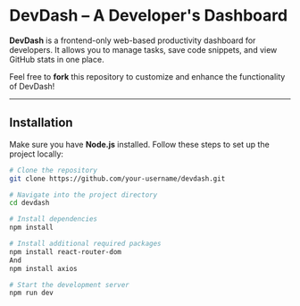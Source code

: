 # DevDash – A Developer's Dashboard

**DevDash** is a frontend-only web-based productivity dashboard for developers. It allows you to manage tasks, save code snippets, and view GitHub stats in one place.

Feel free to **fork** this repository to customize and enhance the functionality of DevDash!

---

## Installation

Make sure you have **Node.js** installed. Follow these steps to set up the project locally:

```bash
# Clone the repository
git clone https://github.com/your-username/devdash.git

# Navigate into the project directory
cd devdash

# Install dependencies
npm install

# Install additional required packages
npm install react-router-dom
And
npm install axios

# Start the development server
npm run dev
